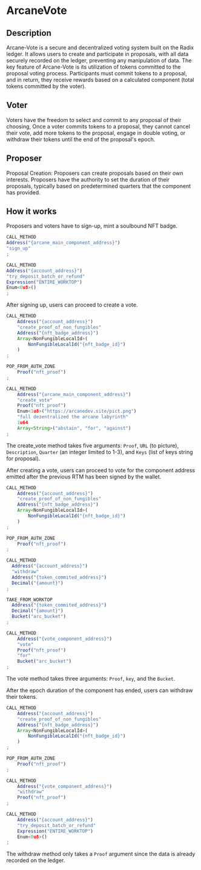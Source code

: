 # ArcaneVote
## Description
Arcane-Vote is a secure and decentralized voting system built on the Radix ledger. It allows users to create and participate in proposals, with all data securely recorded on the ledger, preventing any manipulation of data. 
The key feature of Arcane-Vote is its utilization of tokens committed to the proposal voting process. Participants must commit tokens to a proposal, and in return, they receive rewards based on a calculated component (total tokens committed by the voter).

## Voter
Voters have the freedom to select and commit to any proposal of their choosing, Once a voter commits tokens to a proposal, they cannot cancel their vote, add more tokens to the proposal, engage in double voting, or withdraw their tokens until the end of the proposal's epoch.

## Proposer
Proposal Creation: Proposers can create proposals based on their own interests. Proposers have the authority to set the duration of their proposals, typically based on predetermined quarters that the component has provided.

## How it works

Proposers and voters have to sign-up, mint a soulbound NFT badge.
```js
CALL_METHOD
Address("{arcane_main_component_address}")
"sign_up"
;

CALL_METHOD
Address("{account_address}")
"try_deposit_batch_or_refund"
Expression("ENTIRE_WORKTOP")
Enum<0u8>()
;
```

After signing up, users can proceed to create a vote.
```js
CALL_METHOD
    Address("{account_address}")
    "create_proof_of_non_fungibles"
    Address("{nft_badge_address}")
    Array<NonFungibleLocalId>(
        NonFungibleLocalId("{nft_badge_id}")
    )
;

POP_FROM_AUTH_ZONE
    Proof("nft_proof")
;

CALL_METHOD
    Address("{arcane_main_component_address}")
    "create_vote"
    Proof("nft_proof")
    Enum<1u8>("https://arcanedev.site/pict.png")
    "full dezentralized the arcane labyrinth"
    1u64
    Array<String>("abstain", "for", "against")
;
```
The create_vote method takes five arguments: `Proof`, `URL` (to picture), `Description`, `Quarter` (an integer limited to 1-3), and `Keys` (list of keys string for proposal).

After creating a vote, users can proceed to vote for the component address emitted after the previous RTM has been signed by the wallet.
```js
CALL_METHOD
    Address("{account_address}")
    "create_proof_of_non_fungibles"
    Address("{nft_badge_address}")
    Array<NonFungibleLocalId>(
        NonFungibleLocalId("{nft_badge_id}")
    )
;

POP_FROM_AUTH_ZONE
    Proof("nft_proof")
;

CALL_METHOD
  Address("{account_address}")
  "withdraw"
  Address("{token_commited_address}")
  Decimal("{amount}") 
;

TAKE_FROM_WORKTOP
  Address("{token_commited_address}")
  Decimal("{amount}")
  Bucket("arc_bucket")
;

CALL_METHOD
    Address("{vote_component_address}")
    "vote"
    Proof("nft_proof")
    "for"
    Bucket("arc_bucket")
;
```
The vote method takes three arguments: `Proof`, `key`, and the `Bucket`.

After the epoch duration of the component has ended, users can withdraw their tokens.
```js
CALL_METHOD
    Address("{account_address}")
    "create_proof_of_non_fungibles"
    Address("{nft_badge_address}")
    Array<NonFungibleLocalId>(
        NonFungibleLocalId("{nft_badge_id}")
    )
;

POP_FROM_AUTH_ZONE
    Proof("nft_proof")
;

CALL_METHOD
    Address("{vote_component_address}")
    "withdraw"
    Proof("nft_proof")
;

CALL_METHOD
    Address("{account_address}")
    "try_deposit_batch_or_refund"
    Expression("ENTIRE_WORKTOP")
    Enum<0u8>()
;
```
The withdraw method only takes a `Proof` argument since the data is already recorded on the ledger.
